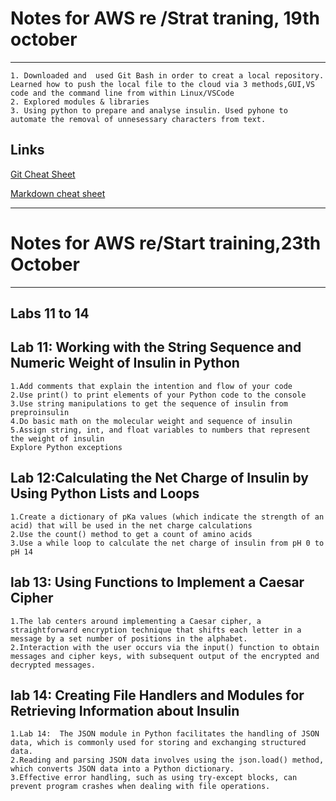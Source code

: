 # Notes for AWS re /Strat traning, 19th october
----
``````
1. Downloaded and  used Git Bash in order to creat a local repository.
Learned how to push the local file to the cloud via 3 methods,GUI,VS code and the command line from within Linux/VSCode
2. Explored modules & libraries
3. Using python to prepare and analyse insulin. Used pyhone to automate the removal of unnesessary characters from text.
``````
## Links
[Git Cheat Sheet](http://education.github.com/git-cheat-sheet-education.pdf)

[Markdown cheat sheet](hhtps://www.markdownguide.org/cheat-sheet)
 

-----
# Notes for AWS re/Start training,23th October
-----
## Labs 11 to 14

## Lab 11: Working with the String Sequence and Numeric Weight of Insulin in Python
``````
1.Add comments that explain the intention and flow of your code
2.Use print() to print elements of your Python code to the console
3.Use string manipulations to get the sequence of insulin from preproinsulin
4.Do basic math on the molecular weight and sequence of insulin
5.Assign string, int, and float variables to numbers that represent the weight of insulin
Explore Python exceptions
``````



## Lab 12:Calculating the Net Charge of Insulin by Using Python Lists and Loops
``````
1.Create a dictionary of pKa values (which indicate the strength of an acid) that will be used in the net charge calculations
2.Use the count() method to get a count of amino acids
3.Use a while loop to calculate the net charge of insulin from pH 0 to pH 14
``````

## lab 13: Using Functions to Implement a Caesar Cipher

`````
1.The lab centers around implementing a Caesar cipher, a straightforward encryption technique that shifts each letter in a message by a set number of positions in the alphabet.
2.Interaction with the user occurs via the input() function to obtain messages and cipher keys, with subsequent output of the encrypted and decrypted messages.
``````
## lab 14: Creating File Handlers and Modules for Retrieving Information about Insulin


``````note
1.Lab 14:  The JSON module in Python facilitates the handling of JSON data, which is commonly used for storing and exchanging structured data.
2.Reading and parsing JSON data involves using the json.load() method, which converts JSON data into a Python dictionary.
3.Effective error handling, such as using try-except blocks, can prevent program crashes when dealing with file operations.








